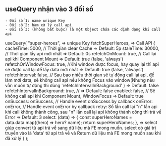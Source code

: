 ## useQuery nhận vào 3 đối số
    - Đối số 1: name unique Key
    - Đối số 2: hàm xứ lý call api
    - Đối số 3: (không bắt buộc) là một Object chứa các định dạng khi call api

useQuery(
"super-heroes", => unique Key
fetchSuperHeroes, => Call API
{
    cacheTime: 5000, // Thời gian clear Cache => Default: 5p
    staleTime: 30000, // Thời gian lấy api mới nhất => Default: 0s
    refetchOnMount: true, // Call lại api khi Component Mount => Default: true (false, 'always')
    refetchOnWindowFocus: true, //Khi window được focus, hay quay lại thì api sẽ được call lại để lấy data mới nhất => Default: true (false, 'always')
    refetchInterval: false, // Sau bao nhiều thời gian sẽ tự động call lại api, để làm mới data, sẽ không call api nếu không Focus vào window(Nhưng nếu vẫn muốn tự động thì dùng 'refetchIntervalInBackground' ) => Default: false
    refetchIntervalInBackground: true, // => Default: false
    enabled: false, // Sẽ không call api khi Component Mount, WindowFocus => Default: true
    onSuccess: onSuccess, // Handle event onSuccess by callback
    onError: onError, // Handle event onError by callback
    retry: Số lần call lại "n" lần api khi call không thành công, sau "n" lần call lại api không thành công thì trả về Error => Default: 3
    select: (data) => {
        const superHeroNames = data.data.map((hero) => hero?.name);
        return superHeroNames;
        },
    => select giúp convert từ api trả về sang dữ liệu mà FE mong muốn. select có giá trị truyền vào là 'data' từ api trả về và Return dữ liệu mà FE mong muốn sau khi đã xử lý
}
);
